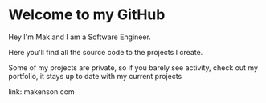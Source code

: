 # Welcome to my GitHub

Hey I'm Mak and I am a Software Engineer.

Here you'll find all the source code to the projects I create. 

Some of my projects are private, so if you barely see activity, 
check out my portfolio, it stays up to date with my current projects

link: makenson.com
